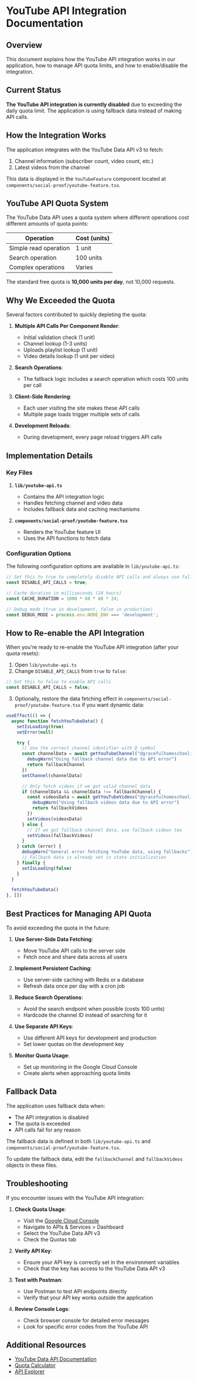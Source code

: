 # YouTube API Integration Documentation

## Overview

This document explains how the YouTube API integration works in our application, how to manage API quota limits, and how to enable/disable the integration.

## Current Status

**The YouTube API integration is currently disabled** due to exceeding the daily quota limit. The application is using fallback data instead of making API calls.

## How the Integration Works

The application integrates with the YouTube Data API v3 to fetch:
1. Channel information (subscriber count, video count, etc.)
2. Latest videos from the channel

This data is displayed in the `YouTubeFeature` component located at `components/social-proof/youtube-feature.tsx`.

## YouTube API Quota System

The YouTube Data API uses a quota system where different operations cost different amounts of quota points:

| Operation | Cost (units) |
|-----------|--------------|
| Simple read operation | 1 unit |
| Search operation | 100 units |
| Complex operations | Varies |

The standard free quota is **10,000 units per day**, not 10,000 requests.

## Why We Exceeded the Quota

Several factors contributed to quickly depleting the quota:

1. **Multiple API Calls Per Component Render**:
   - Initial validation check (1 unit)
   - Channel lookup (1-3 units)
   - Uploads playlist lookup (1 unit)
   - Video details lookup (1 unit per video)

2. **Search Operations**:
   - The fallback logic includes a search operation which costs 100 units per call

3. **Client-Side Rendering**:
   - Each user visiting the site makes these API calls
   - Multiple page loads trigger multiple sets of calls

4. **Development Reloads**:
   - During development, every page reload triggers API calls

## Implementation Details

### Key Files

1. **`lib/youtube-api.ts`**
   - Contains the API integration logic
   - Handles fetching channel and video data
   - Includes fallback data and caching mechanisms

2. **`components/social-proof/youtube-feature.tsx`**
   - Renders the YouTube feature UI
   - Uses the API functions to fetch data

### Configuration Options

The following configuration options are available in `lib/youtube-api.ts`:

```typescript
// Set this to true to completely disable API calls and always use fallback data
const DISABLE_API_CALLS = true;

// Cache duration in milliseconds (24 hours)
const CACHE_DURATION = 1000 * 60 * 60 * 24;

// Debug mode (true in development, false in production)
const DEBUG_MODE = process.env.NODE_ENV === 'development';
```

## How to Re-enable the API Integration

When you're ready to re-enable the YouTube API integration (after your quota resets):

1. Open `lib/youtube-api.ts`
2. Change `DISABLE_API_CALLS` from `true` to `false`:

```typescript
// Set this to false to enable API calls
const DISABLE_API_CALLS = false;
```

3. Optionally, restore the data fetching effect in `components/social-proof/youtube-feature.tsx` if you want dynamic data:

```typescript
useEffect(() => {
  async function fetchYouTubeData() {
    setIsLoading(true)
    setError(null)

    try {
      // Use the correct channel identifier with @ symbol
      const channelData = await getYouTubeChannel("@gracefulhomeschooling").catch(() => {
        debugWarn("Using fallback channel data due to API error")
        return fallbackChannel
      })
      setChannel(channelData)

      // Only fetch videos if we got valid channel data
      if (channelData && channelData !== fallbackChannel) {
        const videosData = await getYouTubeVideos("@gracefulhomeschooling").catch(() => {
          debugWarn("Using fallback videos data due to API error")
          return fallbackVideos
        })
        setVideos(videosData)
      } else {
        // If we got fallback channel data, use fallback videos too
        setVideos(fallbackVideos)
      }
    } catch (error) {
      debugWarn("General error fetching YouTube data, using fallbacks")
      // Fallback data is already set in state initialization
    } finally {
      setIsLoading(false)
    }
  }

  fetchYouTubeData()
}, [])
```

## Best Practices for Managing API Quota

To avoid exceeding the quota in the future:

1. **Use Server-Side Data Fetching**:
   - Move YouTube API calls to the server side
   - Fetch once and share data across all users

2. **Implement Persistent Caching**:
   - Use server-side caching with Redis or a database
   - Refresh data once per day with a cron job

3. **Reduce Search Operations**:
   - Avoid the search endpoint when possible (costs 100 units)
   - Hardcode the channel ID instead of searching for it

4. **Use Separate API Keys**:
   - Use different API keys for development and production
   - Set lower quotas on the development key

5. **Monitor Quota Usage**:
   - Set up monitoring in the Google Cloud Console
   - Create alerts when approaching quota limits

## Fallback Data

The application uses fallback data when:
- The API integration is disabled
- The quota is exceeded
- API calls fail for any reason

The fallback data is defined in both `lib/youtube-api.ts` and `components/social-proof/youtube-feature.tsx`.

To update the fallback data, edit the `fallbackChannel` and `fallbackVideos` objects in these files.

## Troubleshooting

If you encounter issues with the YouTube API integration:

1. **Check Quota Usage**:
   - Visit the [Google Cloud Console](https://console.cloud.google.com/)
   - Navigate to APIs & Services > Dashboard
   - Select the YouTube Data API v3
   - Check the Quotas tab

2. **Verify API Key**:
   - Ensure your API key is correctly set in the environment variables
   - Check that the key has access to the YouTube Data API v3

3. **Test with Postman**:
   - Use Postman to test API endpoints directly
   - Verify that your API key works outside the application

4. **Review Console Logs**:
   - Check browser console for detailed error messages
   - Look for specific error codes from the YouTube API

## Additional Resources

- [YouTube Data API Documentation](https://developers.google.com/youtube/v3/docs)
- [Quota Calculator](https://developers.google.com/youtube/v3/determine_quota_cost)
- [API Explorer](https://developers.google.com/youtube/v3/docs/channels/list) 